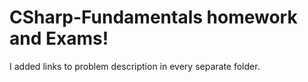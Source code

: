 # CSharp-Fundamentals homework and Exams!
I added links to problem description in every separate folder.
